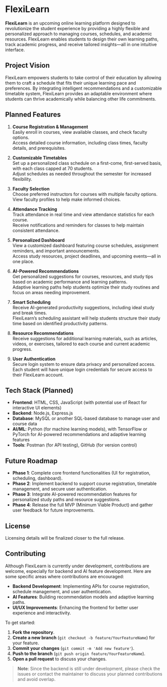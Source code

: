 # FlexiLearn

**FlexiLearn** is an upcoming online learning platform designed to revolutionize the student experience by providing a highly flexible and personalized approach to managing courses, schedules, and academic resources. FlexiLearn enables students to design their own learning paths, track academic progress, and receive tailored insights—all in one intuitive interface.

## Project Vision

FlexiLearn empowers students to take control of their education by allowing them to craft a schedule that fits their unique learning pace and preferences. By integrating intelligent recommendations and a customizable timetable system, FlexiLearn provides an adaptable environment where students can thrive academically while balancing other life commitments.

## Planned Features

1. **Course Registration & Management**  
   Easily enroll in courses, view available classes, and check faculty options.  
   Access detailed course information, including class times, faculty details, and prerequisites.

2. **Customizable Timetables**  
   Set up a personalized class schedule on a first-come, first-served basis, with each class capped at 70 students.  
   Adjust schedules as needed throughout the semester for increased flexibility.

3. **Faculty Selection**  
   Choose preferred instructors for courses with multiple faculty options.  
   View faculty profiles to help make informed choices.

4. **Attendance Tracking**  
   Track attendance in real time and view attendance statistics for each course.  
   Receive notifications and reminders for classes to help maintain consistent attendance.

5. **Personalized Dashboard**  
   View a customized dashboard featuring course schedules, assignment reminders, and important announcements.  
   Access study resources, project deadlines, and upcoming events—all in one place.

6. **AI-Powered Recommendations**  
   Get personalized suggestions for courses, resources, and study tips based on academic performance and learning patterns.  
   Adaptive learning paths help students optimize their study routines and focus on areas needing improvement.

7. **Smart Scheduling**  
   Receive AI-generated productivity suggestions, including ideal study and break times.  
   FlexiLearn’s scheduling assistant will help students structure their study time based on identified productivity patterns.

8. **Resource Recommendations**  
   Receive suggestions for additional learning materials, such as articles, videos, or exercises, tailored to each course and current academic progress.

9. **User Authentication**  
   Secure login system to ensure data privacy and personalized access.  
   Each student will have unique login credentials for secure access to their FlexiLearn account.

## Tech Stack (Planned)

- **Frontend**: HTML, CSS, JavaScript (with potential use of React for interactive UI elements)
- **Backend**: Node.js, Express.js
- **Database**: MySQL or another SQL-based database to manage user and course data
- **AI/ML**: Python (for machine learning models), with TensorFlow or PyTorch for AI-powered recommendations and adaptive learning features
- **Tools**: Postman (for API testing), GitHub (for version control)

## Future Roadmap

- **Phase 1**: Complete core frontend functionalities (UI for registration, scheduling, dashboard).
- **Phase 2**: Implement backend to support course registration, timetable management, and secure user authentication.
- **Phase 3**: Integrate AI-powered recommendation features for personalized study paths and resource suggestions.
- **Phase 4**: Release the full MVP (Minimum Viable Product) and gather user feedback for future improvements.

## License

Licensing details will be finalized closer to the full release.

## Contributing

Although FlexiLearn is currently under development, contributions are welcome, especially for backend and AI feature development. Here are some specific areas where contributions are encouraged:

- **Backend Development**: Implementing APIs for course registration, schedule management, and user authentication.
- **AI Features**: Building recommendation models and adaptive learning paths.
- **UI/UX Improvements**: Enhancing the frontend for better user experience and interactivity.

To get started:

1. **Fork the repository**.
2. **Create a new branch** (`git checkout -b feature/YourFeatureName`) for your feature.
3. **Commit your changes** (`git commit -m 'Add new feature'`).
4. **Push to the branch** (`git push origin feature/YourFeatureName`).
5. **Open a pull request** to discuss your changes.

> **Note**: Since the backend is still under development, please check the issues or contact the maintainer to discuss your planned contributions and avoid overlap.

